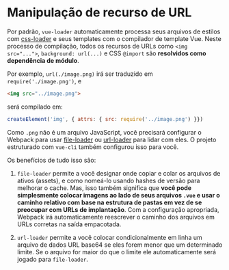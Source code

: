 # Manipulação de recurso de URL

Por padrão, `vue-loader` automaticamente processa seus arquivos de estilos com [css-loader](https://github.com/webpack/css-loader) e seus templates com o compilador de template Vue. Neste processo de compilação, todos os recursos de URLs como `<img src="...">`, `background: url(...)` e CSS `@import` são **resolvidos como dependência de módulo**.

Por exemplo, `url(./image.png)` irá ser traduzido em `require('./image.png')`, e

```html
<img src="../image.png">
```

será compilado em:

```js
createElement('img', { attrs: { src: require('../image.png') }})
```

Como `.png` não é um arquivo JavaScript, você precisará configurar o Webpack para usar [file-loader](https://github.com/webpack/file-loader) ou [url-loader](https://github.com/webpack/url-loader) para lidar com eles. O projeto estruturado com `vue-cli` também configurou isso para você.

Os benefícios de tudo isso são:

1. `file-loader` permite a você designar onde copiar e colar os arquivos de ativos \(assets\), e como nomeá-lo usando hashes de versão para melhorar o cache. Mas, isso também significa que **você pode simplesmente colocar imagens ao lado de seus arquivos `.vue` e usar o caminho relativo com base na estrutura de pastas em vez de se preocupar com URLs de implantação**. Com a configuração apropriada, Webpack irá automaticamente reescrever o caminho dos arquivos em URLs corretas na saída empacotada.

2. `url-loader` permite a você colocar condicionalmente em linha um arquivo de dados URL base64 se eles forem menor que um determinado limite. Se o arquivo for maior do que o limite ele automaticamente será jogado para `file-loader`.